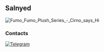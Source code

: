 <!-- By https://github.com/salnyed -->

## Salnyed
![Fumo_Fumo_Plush_Series_-_Cirno_says_Hi](https://user-images.githubusercontent.com/26704473/134087747-34034899-ab76-456a-b2a0-951fae813412.gif)
### Contacts

[![Telegram](https://img.shields.io/badge/telegram-1f272e?style=for-the-badge&logo=telegram)](https://t.me/salnyed)

